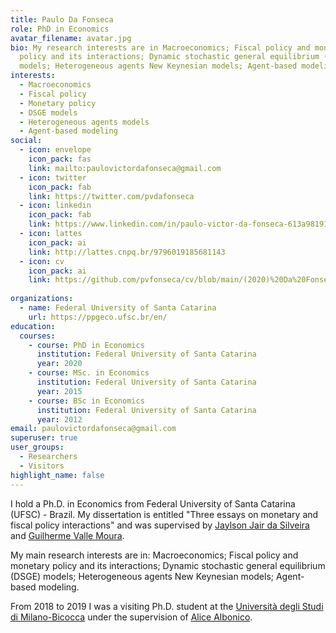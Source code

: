 ```yaml
---
title: Paulo Da Fonseca
role: PhD in Economics
avatar_filename: avatar.jpg
bio: My research interests are in Macroeconomics; Fiscal policy and monetary
  policy and its interactions; Dynamic stochastic general equilibrium (DSGE)
  models; Heterogeneous agents New Keynesian models; Agent-based modeling.
interests:
  - Macroeconomics
  - Fiscal policy
  - Monetary policy
  - DSGE models
  - Heterogeneous agents models
  - Agent-based modeling
social:
  - icon: envelope
    icon_pack: fas
    link: mailto:paulovictordafonseca@gmail.com
  - icon: twitter
    icon_pack: fab
    link: https://twitter.com/pvdafonseca
  - icon: linkedin
    icon_pack: fab
    link: https://www.linkedin.com/in/paulo-victor-da-fonseca-613a98191/
  - icon: lattes
    icon_pack: ai
    link: http://lattes.cnpq.br/9796019185681143
  - icon: cv
    icon_pack: ai
    link: https://github.com/pvfonseca/cv/blob/main/(2020)%20Da%20Fonseca%20-%20Curriculum%20Vitae.pdf
    
organizations:
  - name: Federal University of Santa Catarina
    url: https://ppgeco.ufsc.br/en/
education:
  courses:
    - course: PhD in Economics
      institution: Federal University of Santa Catarina
      year: 2020
    - course: MSc. in Economics
      institution: Federal University of Santa Catarina
      year: 2015
    - course: BSc in Economics
      institution: Federal University of Santa Catarina
      year: 2012
email: paulovictordafonseca@gmail.com
superuser: true
user_groups:
  - Researchers
  - Visitors
highlight_name: false
---
```

I hold a Ph.D. in Economics from Federal University of Santa Catarina (UFSC) - Brazil. My dissertation is entitled "Three essays on monetary and fiscal policy interactions" and was supervised by [Jaylson Jair da Silveira](http://lattes.cnpq.br/8638236111895553) and [Guilherme Valle Moura](https://sites.google.com/site/guilhermevallemoura/).

My main research interests are in: Macroeconomics; Fiscal policy and monetary policy and its interactions; Dynamic stochastic general equilibrium (DSGE) models; Heterogeneous agents New Keynesian models; Agent-based modeling. 

From 2018 to 2019 I was a visiting Ph.D. student at the [Università degli Studi di Milano-Bicocca](https://dems.unimib.it/en) under the supervision of [Alice Albonico](https://sites.google.com/view/alice-albonico).
